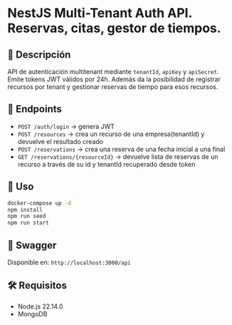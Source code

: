 # NestJS Multi-Tenant Auth API. Reservas, citas, gestor de tiempos.

## 🚀 Descripción

API de autenticación multitenant mediante `tenantId`, `apiKey` y `apiSecret`. Emite tokens JWT válidos por 24h. Además da la
posibilidad de registrar recursos por tenant y gestionar reservas de tiempo para esos recursos.

## 🧪 Endpoints

- `POST /auth/login` → genera JWT
- `POST /resources` → crea un recurso de una empresa(tenantId) y devuelve el resultado creado
- `POST /reservations` → crea una reserva de una fecha inicial a una final
- `GET /reservations/{resourceId}` → devuelve lista de reservas de un recurso a través de su id y tenantId recuperado desde token

## 🔧 Uso

```bash
docker-compose up -d
npm install
npm run seed
npm run start
```

## 📖 Swagger

Disponible en: `http://localhost:3000/api`

## 🛠 Requisitos

- Node.js 22.14.0
- MongoDB
